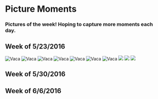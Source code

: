 # Picture Moments

### Pictures of the week! Hoping to capture more moments each day.

Week of 5/23/2016
-----------------
![Vaca](https://c5.staticflickr.com/8/7407/26899116284_77e513917a_z.jpg)
![Vaca](https://c2.staticflickr.com/8/7367/27436133721_51ee8d384b_z.jpg)
![Vaca](https://c1.staticflickr.com/8/7475/27231828240_913c58e36c_z.jpg)
![Vaca](https://c8.staticflickr.com/8/7233/27436133151_32975ffc5b_z.jpg)
![Vaca](https://c7.staticflickr.com/8/7430/27473767606_560fedc0df_z.jpg)
![Vaca](https://c4.staticflickr.com/8/7114/27436132531_ae599feeff_z.jpg)
![Vaca](https://c5.staticflickr.com/8/7077/27231827220_e251f6b2e3_z.jpg)
![](https://c6.staticflickr.com/8/7354/27436131941_555ac72243_z.jpg)
![](https://c5.staticflickr.com/8/7406/27473769116_efc8e67aa0_z.jpg)
![](https://c1.staticflickr.com/8/7324/27473768936_c91241115b_z.jpg)

Week of 5/30/2016
-----------------


Week of 6/6/2016
----------------